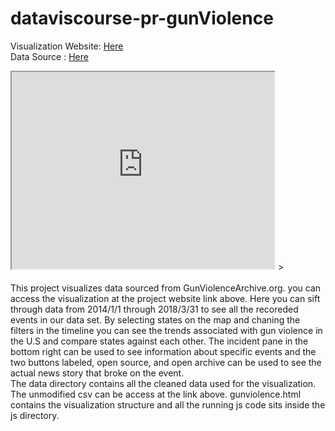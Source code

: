 # dataviscourse-pr-gunViolence

Visualization Website: <a href="https://illex.github.io/dataviscourse-pr-gunViolence/gunviolence.html"> Here</a>
<br>
Data Source : <a href="https://github.com/jamesqo/gun-violence-data"> Here</a>
<br>
 <iframe width="420" height="315"
       src="https://www.youtube.com/watch?v=fqrrnmoQG6E&feature=youtu.be">
</iframe> >                                                                                                 
<br>
<br>
This project visualizes data sourced from GunViolenceArchive.org. you can access the visualization at the project website link above.
Here you can sift through data from 2014/1/1 through 2018/3/31 to see all the recoreded events in our data set.
By selecting states on the map and chaning the filters in the timeline you can see the trends associated 
with gun violence in the U.S and compare states against each other.  The incident pane in the bottom right
can be used to see information about specific events and the two buttons labeled, open source, and open archive
can be used to see the actual news story that broke on the event.
<br>
The data directory contains all the cleaned data used for the visualization. The unmodified csv can be access at the link above.
gunviolence.html contains the visualization structure and all the running js code sits inside the js directory.
